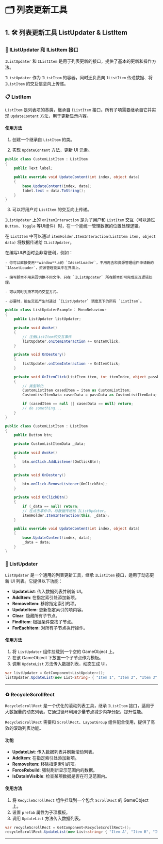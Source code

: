 # 🗂️ 列表更新工具

## 1. 🛠️ 列表更新工具 ListUpdater & ListItem

### 🔗 IListUpdater 和 IListItem 接口

`IListUpdater` 和 `IListItem` 是用于列表更新的接口，提供了基本的更新和操作方法。

`IListUpdater` 作为 `IListItem` 的容器，同时还负责向 `IListItem` 传递数据、将 `IListItem` 的交互信息向上传递。

### 📋 ListItem

`ListItem` 是列表项的基类，继承自 `IListItem` 接口，所有子项需要继承自它并实现 `UpdateContent` 方法，用于更新显示内容。

#### 使用方法

1. 创建一个继承自 `ListItem` 的类。

2. 实现 `UpdateContent` 方法，更新 UI 元素。

```csharp
public class CustomListItem : ListItem
{
    public Text label;

    public override void UpdateContent(int index, object data)
    {
        base.UpdateContent(index, data);
        label.text = data.ToString();
    }
}
```

3. 可以将用户对 `ListItem` 的交互向上传递。

`IListUpdater` 上的 `onItemInteraction` 是为了用户和 `ListItem` 交互（可以通过 `Button`、`Toggle`
等UI组件）时，在一个能统一管理数据的位置处理逻辑。

在 `ListItem` 中可以通过 `itemHolder.ItemInteraction(ListItem item, object data)` 将数据传递给 `IListUpdater`。

在编写UI界面时会非常便利，例如：

    - 你可以直接使用**window**上的 `IAssetLoader`，不用再去和资源管理组件申请新的 `IAssetLoader`，资源管理能集中在界面上。

    - 编写脚本不用来回切换不同文件，只在 `IListUpdater` 所在脚本即可完成交互逻辑处理。

    - 可以同时支持不同的交互方式。
    
    - 必要时，能在交互产生时通过 `IListUpdater` 调度其下的所有 `ListItem`。

```csharp
public class ListUpdaterExample： MonoBehaviour
{
    public ListUpdater listUpdater;

    private void Awake()
    {
        // 注册ListItem的交互事件
        listUpdater.onItemInteraction += OnItemClick;
    }

    private void OnDestory()
    {
        listUpdater.onItemInteraction -= OnItemClick;
    }

    private void OnItemClick(ListItem item, int itemIndex, object passData)
    {
        // 类型转化
        CustomListItem casedItem = item as CustomListItem;
        CustomListItemData casedData = passData as CustomListItemData;

        if (casedItem == null || casedData == null) return;
        // do something...
    }
}

public class CustomListItem : ListItem
{
    public Button btn;

    private CustomListItemData _data;

    private void Awake()
    {
        btn.onClick.AddListener(OnClickBtn);
    }

    private void OnDestory()
    {
        btn.onClick.RemoveListener(OnClickBtn);
    }

    private void OnClickBtn()
    {
        if (_data == null) return;
        // 在点击事件中，将数据传递给 IListUpdater。
        itemHolder.ItemInteraction(this, _data);
    }

    public override void UpdateContent(int index, object data)
    {
        base.UpdateContent(index, data);
        _data = data;
    }
}
```

### 🔄 ListUpdater

`ListUpdater` 是一个通用的列表更新工具，继承 `IListItem` 接口，适用于动态更新 UI 列表。它提供以下功能：

- **UpdateList**: 传入数据列表并刷新 UI。
- **AddItem**: 在指定索引处添加新项。
- **RemoveItem**: 移除指定索引的项。
- **UpdateItem**: 更新指定索引的项内容。
- **Clear**: 隐藏所有子节点。
- **FindItem**: 根据条件查找子节点。
- **ForEachItem**: 对所有子节点执行操作。

#### 使用方法

1. 将 `ListUpdater` 组件挂载到一个空的 GameObject 上。
2. 在该 GameObject 下放置一个子节点作为模板。
3. 调用 `UpdateList` 方法传入数据列表，动态生成 UI。

```csharp
var listUpdater = GetComponent<ListUpdater>();
listUpdater.UpdateList(new List<string> { "Item 1", "Item 2", "Item 3" });
```

---

### ♻️ RecycleScrollRect

`RecycleScrollRect` 是一个优化的滚动列表工具，继承 `IListItem` 接口，适用于大数据量的动态列表。它通过循环利用少量节点减少内存分配，提升性能。

`RecycleScrollRect` 需要和 `ScrollRect`、`LayoutGroup` 组件配合使用，提供了高效的滚动列表功能。

#### 功能

- **UpdateList**: 传入数据列表并刷新滚动列表。
- **AddItem**: 在指定索引处添加新项。
- **RemoveItem**: 移除指定索引的项。
- **ForceRebuild**: 强制刷新显示范围内的数据。
- **IsDataInVisible**: 检查某项数据是否在可见范围内。

#### 使用方法

1. 将 `RecycleScrollRect` 组件挂载到一个包含 `ScrollRect` 的 GameObject 上。
2. 设置 `prefab` 属性为子项模板。
3. 调用 `UpdateList` 方法传入数据列表。

```csharp
var recycleScrollRect = GetComponent<RecycleScrollRect>();
recycleScrollRect.UpdateList(new List<string> { "Item A", "Item B", "Item C" });
```

---